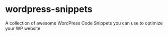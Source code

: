 # wordpress-snippets
A collection of awesome WordPress Code Snippets you can use to optimize your WP website
